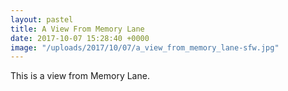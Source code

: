 ```yaml
---
layout: pastel
title: A View From Memory Lane
date: 2017-10-07 15:28:40 +0000
image: "/uploads/2017/10/07/a_view_from_memory_lane-sfw.jpg"
---
```



This is a view from Memory Lane.